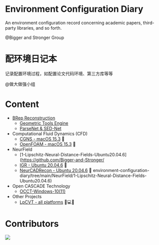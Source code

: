 # Environment Configuration Diary
An environment configuration record concerning academic papers, third-party libraries, and so forth. 

@Bigger and Stronger Group

# 配环境日记本
记录配置环境过程，如配置论文代码环境、第三方库等等

@做大做强小组

# Content
- [BRep Reconstruction](https://github.com/Bigger-and-Stronger/environment-configuration-diary/tree/main/BRep%20Reconstruction)
  - [Geometric Tools Engine](https://github.com/Bigger-and-Stronger/environment-configuration-diary/tree/main/BRep%20Reconstruction/Geometric%20Tools%20Engine)
  - [ParseNet & SED-Net](https://github.com/Bigger-and-Stronger/environment-configuration-diary/tree/main/BRep%20Reconstruction/ParseNet%2BSED_Net)
- Computational Fluid Dynamics (CFD)
  - [CGNS - macOS 15.3](Computational-Fluid-Dynamics/CGNS-macOS-15.3) :apple:
  - [OpenFOAM - macOS 15.3](Computational-Fluid-Dynamics/OpenFOAM-macOS-15.3) :apple:
- NeurField
  - [1-Lipschitz-Neural-Distance-Fields-Ubuntu20.04.6](https://github.com/Bigger-and-Stronger/
  - [IGR - Ubuntu 20.04.6](NeurField/IGR-Ubuntu20.04.6/) :penguin:
  - [NeurCADRecon - Ubuntu 20.04.6](NeurField/NeurCADRecon-Ubuntu20.04.6) :penguin:
environment-configuration-diary/tree/main/NeurField/1-Lipschitz-Neural-Distance-Fields-Ubuntu20.04.6)
- Open CASCADE Technology
  - [OCCT-Windows-10(11)](https://github.com/Bigger-and-Stronger/environment-configuration-diary/tree/main/Open%20CASCADE%20Technology/OCCT-Windows-10(11))
- Other Projects
  - [LpCVT - all platforms](Other-Projects/LpCVT) :apple::computer::penguin:

 # Contributors

<a href="https://contributors-img.web.app/image?repo=Bigger-and-Stronger/environment-configuration-diary">
  <img src="https://contributors-img.web.app/image?repo=Bigger-and-Stronger/environment-configuration-diary"/>
</a>

